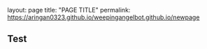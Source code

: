 layout: page
title: "PAGE TITLE"
permalink: https://aringan0323.github.io/weepingangelbot.github.io/newpage


## Test
